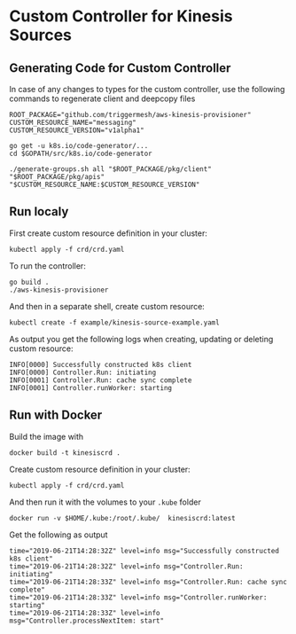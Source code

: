 # Custom Controller for Kinesis Sources


## Generating Code for Custom Controller 
In case of any changes to types for the custom controller, use the following commands to regenerate client and deepcopy files

```
ROOT_PACKAGE="github.com/triggermesh/aws-kinesis-provisioner"
CUSTOM_RESOURCE_NAME="messaging"
CUSTOM_RESOURCE_VERSION="v1alpha1"

go get -u k8s.io/code-generator/...
cd $GOPATH/src/k8s.io/code-generator

./generate-groups.sh all "$ROOT_PACKAGE/pkg/client" "$ROOT_PACKAGE/pkg/apis" "$CUSTOM_RESOURCE_NAME:$CUSTOM_RESOURCE_VERSION"

```

## Run localy 
First create custom resource definition in your cluster: 
```
kubectl apply -f crd/crd.yaml
```

To run the controller:
``` 
go build . 
./aws-kinesis-provisioner
```

And then in a separate shell, create custom resource:
```
kubectl create -f example/kinesis-source-example.yaml
```

As output you get the following logs when creating, updating or deleting custom resource:
```
INFO[0000] Successfully constructed k8s client          
INFO[0000] Controller.Run: initiating                   
INFO[0001] Controller.Run: cache sync complete          
INFO[0001] Controller.runWorker: starting                 
```

## Run with Docker 
Build the image with 
```
docker build -t kinesiscrd .
```

Create custom resource definition in your cluster: 
```
kubectl apply -f crd/crd.yaml
```

And then run it with the volumes to your `.kube` folder
```
docker run -v $HOME/.kube:/root/.kube/  kinesiscrd:latest
```
Get the following as output

```
time="2019-06-21T14:28:32Z" level=info msg="Successfully constructed k8s client"
time="2019-06-21T14:28:32Z" level=info msg="Controller.Run: initiating"
time="2019-06-21T14:28:33Z" level=info msg="Controller.Run: cache sync complete"
time="2019-06-21T14:28:33Z" level=info msg="Controller.runWorker: starting"
time="2019-06-21T14:28:33Z" level=info msg="Controller.processNextItem: start"
```

